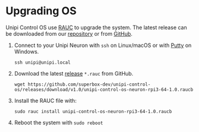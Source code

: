 # Upgrading OS

<!-- content start -->
Unipi Control OS use [RAUC](https://rauc.io/) to upgrade the system.
The latest release can be downloaded from our [repository](https://unipi.superbox.one/unipi-control-os/releases/) or from [GitHub](https://github.com/superbox-dev/unipi-control-os/releases).

1. Connect to your Unipi Neuron with `ssh` on Linux/macOS or with [Putty](https://www.putty.org/) on Windows.
    ```shell
    ssh unipi@unipi.local
    ```
2. Download the latest [release](https://github.com/superbox-dev/unipi-control-os/releases) `*.rauc` from GitHub.
    ```shell
    wget https://github.com/superbox-dev/unipi-control-os/releases/download/v1.0/unipi-control-os-neuron-rpi3-64-1.0.raucb
    ```
3. Install the RAUC file with:
    ```shell
    sudo rauc install unipi-control-os-neuron-rpi3-64-1.0.raucb
    ```
4. Reboot the system with `sudo reboot`
<!-- content end -->
